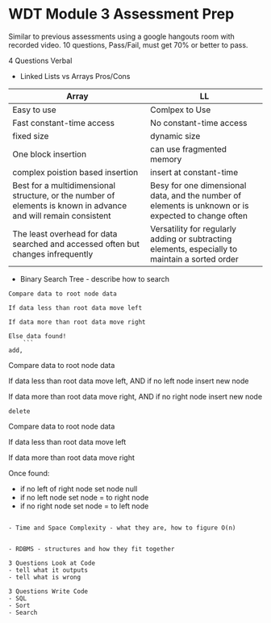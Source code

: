 # WDT Module 3 Assessment Prep

Similar to previous assessments using a google hangouts room with recorded video. 10 questions, Pass/Fail, must get 70% or better to pass.

4 Questions Verbal
- Linked Lists vs Arrays Pros/Cons

|Array|LL|
|-----|---|
|Easy to use| Comlpex to Use  |
|Fast constant-time access| No constant-time access  |
|fixed size| dynamic size|
|One block insertion | can use fragmented memory  |
|complex poistion based insertion| insert at constant-time  |
| Best for a multidimensional structure, or the number of elements is known in advance and will remain consistent | Besy for one dimensional data, and the number of elements is unknown or is expected to change often |
| The least overhead for data searched and accessed often but changes infrequently | Versatility for regularly adding or subtracting elements, especially to maintain a sorted order |

- Binary Search Tree - describe how to search
```
Compare data to root node data

If data less than root data move left

If data more than root data move right

Else data found!
	```
add,
```
Compare data to root node data

If data less than root data move left, AND if no left node insert new node

If data more than root data move right, AND if no right node insert new node
```
delete
```
Compare data to root node data

If data less than root data move left

If data more than root data move right

Once found:
- if no left of right node set node null
- if no left node set node = to right node
- if no right node set node = to left node
```

- Time and Space Complexity - what they are, how to figure O(n)


- RDBMS - structures and how they fit together

3 Questions Look at Code
- tell what it outputs
- tell what is wrong

3 Questions Write Code
- SQL
- Sort
- Search
